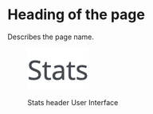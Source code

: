 # Heading of the page

Describes the page name.

<figure><img src="../../../.gitbook/assets/image (38).png" alt="Stats header User Interface"><figcaption><p>Stats header User Interface</p></figcaption></figure>
